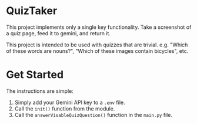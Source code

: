 # QuizTaker

This project implements only a single key functionality. Take a screenshot of a quiz page, feed it to gemini, and return it.

This project is intended to be used with quizzes that are trivial. e.g. "Which of these words are nouns?", "Which of these images contain bicycles", etc.


# Get Started
The instructions are simple:
1. Simply add your Gemini API key to a `.env` file.
2. Call the `init()` function from the module.
2. Call the `answerVisableQuizQuestion()` function in the `main.py` file.
